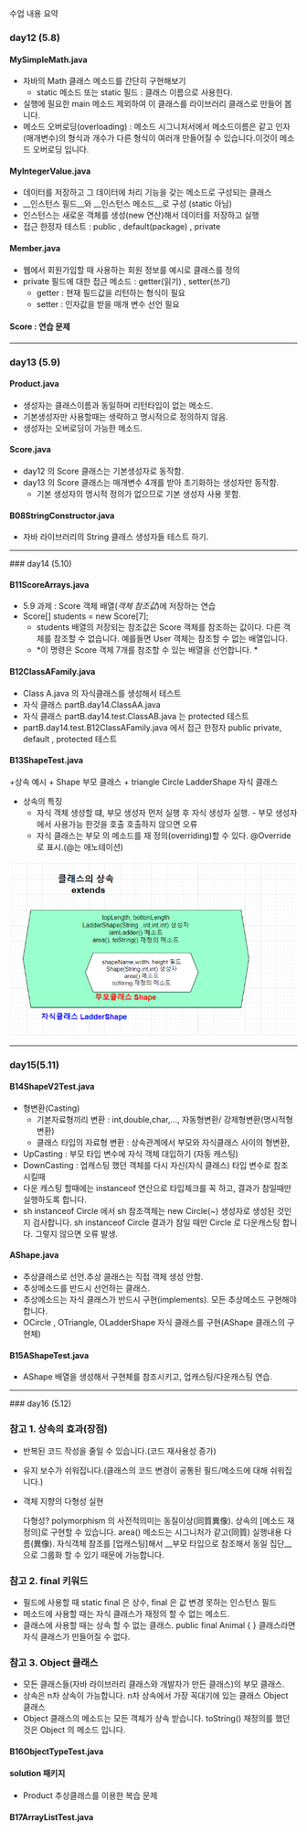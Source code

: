 수업 내용 요약

### day12 (5.8)

#### MySimpleMath.java
+ 자바의 Math 클래스 메소드를 간단히 구현해보기
     + static 메소드 또는 static 필드 : 클래스 이름으로 사용한다.
+ 실행에 필요한 main 메소드 제외하여 이 클래스를 라이브러리
클래스로 만들어 봅니다.
+ 메소드 오버로딩(overloading) : 메소드 시그니처서에서 메소드이름은 같고 인자(매개변수)의 형식과 개수가 다른
형식이 여러개 만들어질 수 있습니다.이것이 메소드 오버로딩 입니다.

#### MyIntegerValue.java
+ 데이터를 저장하고 그 데이터에 처리 기능을 갖는 메소드로 구성되는 클래스
+ __인스턴스 필드__와 __인스턴스 메소드__로 구성 (static 아님)
+ 인스턴스는 새로운 객체를 생성(new 연산)해서 데이터를 저장하고 실행
+ 접근 한정자 테스트 : public , default(package) , private

#### Member.java
+ 웹에서 회원가입할 때 사용하는 회원 정보를 예시로 클래스를 정의
+ private 필드에 대한 접근 메소드 : getter(읽기) , setter(쓰기)
     + getter : 현재 필드값을 리턴하는 형식이 필요
     + setter : 인자값을 받을 매개 변수 선언 필요
     
#### Score : 연습 문제     
<hr/>

### day13 (5.9)

#### Product.java
+ 생성자는 클래스이름과 동일하며 리턴타입이 없는 메소드.
+ 기본생성자만 사용할때는 생략하고 명시적으로 정의하지 않음.
+ 생성자는 오버로딩이 가능한 메소드.

#### Score.java
+ day12 의 Score 클래스는 기본생성자로 동작함.
+ day13 의 Score 클래스는 매개변수 4개를 받아 초기화하는 생성자만 동작함.
    + 기본 생성자의 명시적 정의가 없으므로 기본 생성자 사용 못함.
     
#### B08StringConstructor.java
+ 자바 라이브러리의 String 클래스 생성자들 테스트 하기.

<hr/>
### day14 (5.10)

#### B11ScoreArrays.java
+ 5.9 과제 : Score 객체 배열(*객체 참조값*)에 저장하는 연습
+ Score[] students = new Score[7];
   + students 배열의 저장되는 참조값은 Score 객체를 참조하는 값이다. 다른 객체를 참조할 수 없습니다. 예를들면 User 객체는 참조할 수 없는 배열입니다. 
   + *이 명령은 Score 객체 7개를 참조할 수 있는 배열을 선언합니다. *
   
   
#### B12ClassAFamily.java
+ Class A.java 의 자식클래스를 생성해서 테스트 
 + 자식 클래스 partB.day14.ClassAA.java 
 + 자식 클래스 partB.day14.test.ClassAB.java 는 protected 테스트 
+ partB.day14.test.B12ClassAFamily.java 에서 접근 한정자 public private, default , protected 테스트 
 
#### B13ShapeTest.java 
 +상속 예시
    + Shape 부모 클래스 
    + triangle Circle LadderShape 자식 클래스 
 + 상속의 특징 
    + 자식 객체 생성할 떄, 부모 생성자 먼저 실행 후 자식 생성자 실행. - 부모 생성자에서 사용가능 한것을 호출 호출하지 않으면 오류 
    + 자식 클래스는 부모 의 메소드를 재 정의(overriding)할 수 있다. @Override 로 표시.(@는 애노테이션)
 
 ![v2](./src/partB/day14/상속v2.png)
    
 <hr/>
 
### day15(5.11)

#### B14ShapeV2Test.java

+ 형변환(Casting)
    + 기본자료형끼리 변환 : int,double,char,..., 자동형변환/ 강제형변환(명시적형변환)
     + 클래스 타입의 자료형 변환 : 상속관계에서 부모와 자식클래스 사이의 형변환, 
+ UpCasting : 부모 타입 변수에 자식 객체 대입하기    (자동 캐스팅)
+ DownCasting : 업캐스팅 했던 객체를 다시 자신(자식 클래스) 타입 변수로 참조 시킬때
+ 다운 캐스팅 할때에는 instanceof 연산으로 타입체크를 꼭 하고, 결과가 참일때만 실행하도록 합니다. 
+ sh instanceof Circle 에서 sh 참조객체는 new Circle(~) 생성자로 생성된 것인지 검사합니다.
sh instanceof Circle 결과가 참일 때만 Circle 로 다운캐스팅 합니다. 그렇지 않으면 오류 발생.

#### AShape.java
+ 추상클래스로 선언.추상 클래스는 직접 객체 생성 안함.
+ 추상메소드를 반드시 선언하는 클래스.
+ 추상메소드는 자식 클래스가 반드시 구현(implements). 모든 추상메소드 구현해야 합니다.
+ OCircle , OTriangle, OLadderShape 자식 클래스를 구현(AShape 클래스의 구현체)

#### B15AShapeTest.java
+ AShape 배열을 생성해서 구현체를 참조시키고, 업캐스팅/다운캐스팅 연습.

<hr/>
### day16 (5.12)

### 참고 1. 상속의 효과(장점)
+ 반복된 코드 작성을 줄일 수 있습니다.(코드 재사용성 증가)
+ 유지 보수가 쉬워집니다.(클래스의 코드 변경이 공통된 필드/메소드에 대해 쉬워집니다.)
+ 객체 지향의 다형성 실현

   다형성? polymorphism 의 사전적의미는 동질이상(同質異像). 
   상속의 [메소드 재정의]로 구현할 수 있습니다. area() 메소드는 시그니처가 같고(同質) 실행내용 다름(異像). 자식객체 참조를 [업캐스팅]해서 __부모 타입으로 참조해서 동일 집단__으로 그룹화 할 수 있기 때문에 가능합니다.

### 참고 2. final 키워드
+ 필드에 사용할 때 static final 은 상수, final 은 값 변경 못하는 인스턴스 필드
+ 메소드에 사용할 때는 자식 클래스가 재정의 할 수 없는 메소드.
+ 클래스에 사용할 때는 상속 할 수 없는 클래스.
  public final Animal { } 클래스라면 자식 클래스가 만들어질 수 없다.

### 참고 3. Object 클래스
+ 모든 클래스들(자바 라이브러리 클래스와 개발자가 만든 클래스)의 부모 클래스.
+ 상속은 n차 상속이 가능합니다. n차 상속에서 가장 꼭대기에 있는 클래스 Object 클래스
+ Object 클래스의 메소드는 모든 객체가 상속 받습니다. 
  toString() 재정의를 했던 것은 Object 의 메소드 입니다. 
  
#### B16ObjectTypeTest.java
  
#### solution 패키지 
  + Product 추상클래스를 이용한 복습 문제
  
#### B17ArrayListTest.java





     
     
     
     
